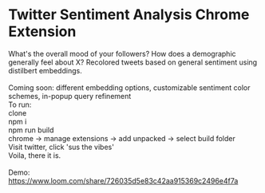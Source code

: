 # Twitter Sentiment Analysis Chrome Extension

What's the overall mood of your followers? How does a demographic generally feel about X? Recolored tweets based on general sentiment using distilbert embeddings. <br />
<br />
Coming soon: different embedding options, customizable sentiment color schemes, in-popup query refinement 
 <br />
To run: <br />
clone <br />
npm i <br />
npm run build <br />
chrome -> manage extensions -> add unpacked -> select build folder <br />
Visit twitter, click 'sus the vibes' <br />
Voila, there it is.<br />
<br />
Demo: https://www.loom.com/share/726035d5e83c42aa915369c2496e4f7a
